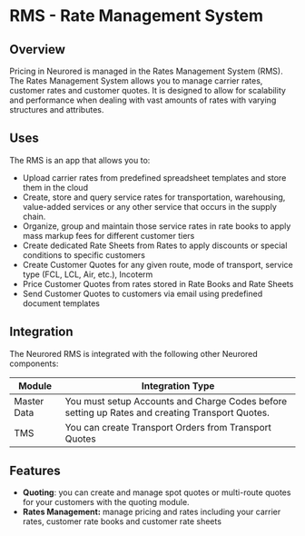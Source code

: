 # RMS - Rate Management System

## Overview

Pricing in Neurored is managed in the Rates Management System (RMS). The Rates Management System allows you to manage carrier rates, customer rates and customer quotes. It is designed to allow for scalability and performance when dealing with vast amounts of rates with varying structures and attributes.

## Uses

The RMS is an app that allows you to:

* Upload carrier rates from predefined spreadsheet templates and store them in the cloud
* Create, store and query service rates for transportation, warehousing, value-added services or any other service that occurs in the supply chain.
* Organize, group and maintain those service rates in rate books to apply mass markup fees for different customer tiers
* Create dedicated Rate Sheets from Rates to apply discounts or special conditions to specific customers
* Create Customer Quotes for any given route, mode of transport, service type (FCL, LCL, Air, etc.), Incoterm
* Price Customer Quotes from rates stored in Rate Books and Rate Sheets
* Send Customer Quotes to customers via email using predefined document templates

## Integration

The Neurored RMS is integrated with the following other Neurored components:

| Module | Integration Type |
|----|----|
| Master Data | You must setup Accounts and Charge Codes before setting up Rates and creating Transport Quotes. |
| TMS | You can create Transport Orders from Transport Quotes |

## Features

* **Quoting**: you can create and manage spot quotes or multi-route quotes for your customers with the quoting module.
* **Rates Management:** manage pricing and rates including your carrier rates, customer rate books and customer rate sheets